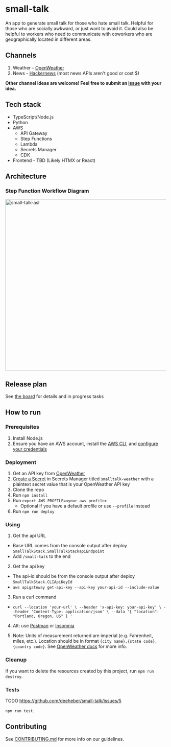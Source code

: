 # small-talk

An app to generate small talk for those who hate small talk. Helpful for those who are socially awkward, or just want to avoid it. Could also be helpful to workers who need to communicate with coworkers who are geographically located in different areas.

## Channels

1. Weather - [OpenWeather](https://openweathermap.org/api)
2. News - [Hackernews](https://news.ycombinator.com/) (most news APIs aren't good or cost $)

**Other channel ideas are welcome! Feel free to submit an [issue](https://github.com/deeheber/small-talk/issues) with your idea.**

## Tech stack

- TypeScript/Node.js
- Python
- AWS
  - API Gateway
  - Step Functions
  - Lambda
  - Secrets Manager
  - CDK
- Frontend - TBD (Likely HTMX or React)

## Architecture

### Step Function Workflow Diagram

<img width="537" alt="small-talk-asl" src="https://github.com/deeheber/small-talk/assets/12616554/fff34b51-e832-4f1d-835b-046f4c7eb4eb">

## Release plan

See [the board](https://github.com/users/deeheber/projects/1/views/1) for details and in progress tasks

## How to run

### Prerequisites

1. Install Node.js
2. Ensure you have an AWS account, install the [AWS CLI](https://docs.aws.amazon.com/cli/latest/userguide/getting-started-install.html), and [configure your credentials](https://docs.aws.amazon.com/cli/latest/userguide/cli-configure-quickstart.html)

### Deployment

1. Get an API key from [OpenWeather](https://openweathermap.org/api)
2. [Create a Secret](https://docs.aws.amazon.com/secretsmanager/latest/userguide/create_secret.html) in Secrets Manager titled `smalltalk-weather` with a plaintext secret value that is your OpenWeather API key
3. Clone the repo
4. Run `npm install`
5. Run `export AWS_PROFILE=<your_aws_profile>`
   - Optional if you have a default profile or use `--profile` instead
6. Run `npm run deploy`

### Using

1. Get the api URL

- Base URL comes from the console output after deploy `SmallTalkStack.SmallTalkStackapiEndpoint`
- Add `/small-talk` to the end

2. Get the api key

- The api-id should be from the console output after deploy `SmallTalkStack.CLIApiKeyId`
- `aws apigateway get-api-key --api-key your-api-id --include-value`

3. Run a curl command

- `curl --location 'your-url' \
--header 'x-api-key: your-api-key' \
--header 'Content-Type: application/json' \
--data '{
    "location": "Portland, Oregon, US"
}
'`

4. Alt: use [Postman](https://www.postman.com/) or [Insomnia](https://insomnia.rest/)

5. Note: Units of measurement returned are imperial (e.g. Fahrenheit, miles, etc.). Location should be in format `{city name},{state code},{country code}`. See [OpenWeather docs](https://openweathermap.org/api/geocoding-api) for more info.

### Cleanup

If you want to delete the resources created by this project, run `npm run destroy`.

### Tests

TODO https://github.com/deeheber/small-talk/issues/5

`npm run test`.

## Contributing

See [CONTRIBUTING.md](https://github.com/deeheber/small-talk/blob/main/CONTRIBUTING.md) for more info on our guidelines.
